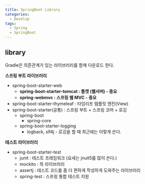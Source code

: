 ```yaml
---
title: SpringBoot Library
categories:
  - Develop
tags:
  - Spring
  - SpringBoot
---
```

## library

Gradle은 의존관계가 있는 라이브러리를 함께 다운로드 한다.

**스프링 부트 라이브러리**

- spring-boot-starter-web
  - **spring-boot-starter-tomcat : 톰캣 (웹서버) - 중요**
  - **spring-webmvc : 스프링 웹 MVC - 중요**
- spring-boot-starter-thymeleaf : 타임리프 템플릿 엔진(View)
- spring-boot-starter(공통) : 스프링 부트 + 스프링 코어 + 로깅
  - spring-boot
    - spring-core
  - spring-boot-starter-logging
    - logback, slf4j - 로깅을 할 때 최근에는 이렇게 쓴다.

**테스트 라이브러리**

- spring-boot-starter-test
  - junit : 테스트 프레임워크 (요새는 jnuit5를 많이 쓴다.)
  - mockito : 목 라이브러리
  - assertj : 테스트 코드를 좀 더 편하게 작성하게 도와주는 라이브러리
  - spring-test : 스프링 통합 테스트 지원